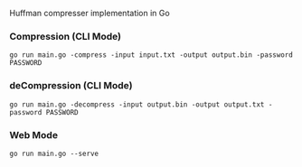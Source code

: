 Huffman compresser implementation in Go


### Compression (CLI Mode)
````
go run main.go -compress -input input.txt -output output.bin -password PASSWORD
````

### deCompression (CLI Mode)
````
go run main.go -decompress -input output.bin -output output.txt -password PASSWORD
````

### Web Mode
````
go run main.go --serve
````